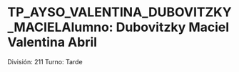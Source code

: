 # TP_AYSO_VALENTINA_DUBOVITZKY_MACIELAlumno: Dubovitzky Maciel Valentina Abril
División: 211
Turno: Tarde
